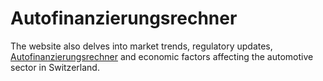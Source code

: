 # Autofinanzierungsrechner
The website also delves into market trends, regulatory updates, [Autofinanzierungsrechner](https://automo.ch/autofinanzierungsrechner/) and economic factors affecting the automotive sector in Switzerland. 
